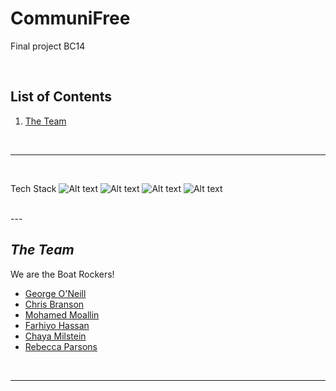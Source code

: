 # CommuniFree
Final project BC14

<br />

## List of Contents


1. [The Team](#The-Team)


<br/>

---

<br/>

Tech Stack
![Alt text](https://img.shields.io/badge/TypeScript-007ACC?style=for-the-badge&logo=typescript&logoColor=white)
![Alt text](https://img.shields.io/badge/next.js-000000?style=for-the-badge&logo=nextdotjs&logoColor=white)
![Alt text](https://img.shields.io/badge/Amazon_AWS-FF9900?style=for-the-badge&logo=amazonaws&logoColor=white)
![Alt text](https://img.shields.io/badge/Supabase-181818?style=for-the-badge&logo=supabase&logoColor=white)



<br />
---

<br />

## **_The Team_**

We are the Boat Rockers!

- [George O'Neill](https://github.com/GDO2000)
- [Chris Branson](https://github.com/CoderMrB)
- [Mohamed Moallin](https://github.com/MMoallin)
- [Farhiyo Hassan](https://github.com/FKXHX)
- [Chaya Milstein](https://github.com/chayabm)
- [Rebecca Parsons](https://github.com/Rebecca149)

<br/>

---
